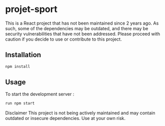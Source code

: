 # projet-sport
This is a React project that has not been maintained since 2 years ago. As such, some of the dependencies may be outdated, and there may be security vulnerabilities that have not been addressed. Please proceed with caution if you decide to use or contribute to this project.

## Installation
```sh
npm install
```

## Usage
To start the development server :
```sh
run npm start
```

Disclaimer This project is not being actively maintained and may contain outdated or insecure dependencies. Use at your own risk.
